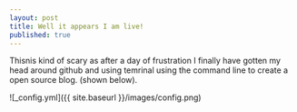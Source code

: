 ```yaml
---
layout: post
title: Well it appears I am live!
published: true
---
```


Thisnis kind of scary as after a day of frustration I finally have gotten my head around github and using temrinal using the command line to create a open source blog. (shown below).

![_config.yml]({{ site.baseurl }}/images/config.png)



